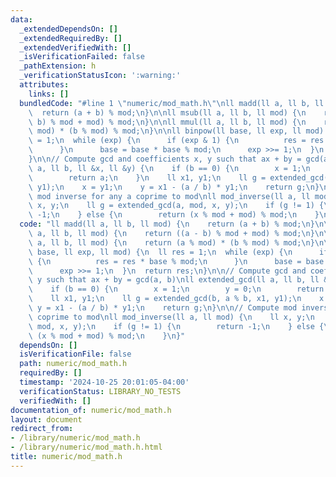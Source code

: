 ```yaml
---
data:
  _extendedDependsOn: []
  _extendedRequiredBy: []
  _extendedVerifiedWith: []
  _isVerificationFailed: false
  _pathExtension: h
  _verificationStatusIcon: ':warning:'
  attributes:
    links: []
  bundledCode: "#line 1 \"numeric/mod_math.h\"\nll madd(ll a, ll b, ll mod) {\n  \
    \  return (a + b) % mod;\n}\n\nll msub(ll a, ll b, ll mod) {\n    return ((a -\
    \ b) % mod + mod) % mod;\n}\n\nll mmul(ll a, ll b, ll mod) {\n    return (a %\
    \ mod) * (b % mod) % mod;\n}\n\nll binpow(ll base, ll exp, ll mod) {\n  ll res\
    \ = 1;\n  while (exp) {\n      if (exp & 1) {\n          res = res * base % mod;\n\
    \      }\n      base = base * base % mod;\n      exp >>= 1;\n  }\n  return res;\n\
    }\n\n// Compute gcd and coefficients x, y such that ax + by = gcd(a, b)\nll extended_gcd(ll\
    \ a, ll b, ll &x, ll &y) {\n    if (b == 0) {\n        x = 1;\n        y = 0;\n\
    \        return a;\n    }\n    ll x1, y1;\n    ll g = extended_gcd(b, a % b, x1,\
    \ y1);\n    x = y1;\n    y = x1 - (a / b) * y1;\n    return g;\n}\n\n// Compute\
    \ mod inverse for any a coprime to mod\nll mod_inverse(ll a, ll mod) {\n    ll\
    \ x, y;\n    ll g = extended_gcd(a, mod, x, y);\n    if (g != 1) {\n        return\
    \ -1;\n    } else {\n        return (x % mod + mod) % mod;\n    }\n}\n"
  code: "ll madd(ll a, ll b, ll mod) {\n    return (a + b) % mod;\n}\n\nll msub(ll\
    \ a, ll b, ll mod) {\n    return ((a - b) % mod + mod) % mod;\n}\n\nll mmul(ll\
    \ a, ll b, ll mod) {\n    return (a % mod) * (b % mod) % mod;\n}\n\nll binpow(ll\
    \ base, ll exp, ll mod) {\n  ll res = 1;\n  while (exp) {\n      if (exp & 1)\
    \ {\n          res = res * base % mod;\n      }\n      base = base * base % mod;\n\
    \      exp >>= 1;\n  }\n  return res;\n}\n\n// Compute gcd and coefficients x,\
    \ y such that ax + by = gcd(a, b)\nll extended_gcd(ll a, ll b, ll &x, ll &y) {\n\
    \    if (b == 0) {\n        x = 1;\n        y = 0;\n        return a;\n    }\n\
    \    ll x1, y1;\n    ll g = extended_gcd(b, a % b, x1, y1);\n    x = y1;\n   \
    \ y = x1 - (a / b) * y1;\n    return g;\n}\n\n// Compute mod inverse for any a\
    \ coprime to mod\nll mod_inverse(ll a, ll mod) {\n    ll x, y;\n    ll g = extended_gcd(a,\
    \ mod, x, y);\n    if (g != 1) {\n        return -1;\n    } else {\n        return\
    \ (x % mod + mod) % mod;\n    }\n}"
  dependsOn: []
  isVerificationFile: false
  path: numeric/mod_math.h
  requiredBy: []
  timestamp: '2024-10-25 20:01:05-04:00'
  verificationStatus: LIBRARY_NO_TESTS
  verifiedWith: []
documentation_of: numeric/mod_math.h
layout: document
redirect_from:
- /library/numeric/mod_math.h
- /library/numeric/mod_math.h.html
title: numeric/mod_math.h
---
```

